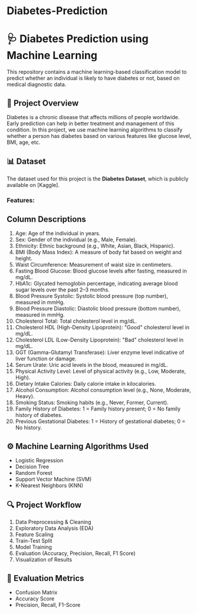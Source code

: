 ﻿# Diabetes-Prediction
# 🩺 Diabetes Prediction using Machine Learning

This repository contains a machine learning-based classification model to predict whether an individual is likely to have diabetes or not, based on medical diagnostic data.

## 📌 Project Overview

Diabetes is a chronic disease that affects millions of people worldwide. Early prediction can help in better treatment and management of this condition. In this project, we use machine learning algorithms to classify whether a person has diabetes based on various features like glucose level, BMI, age, etc.

## 📊 Dataset

The dataset used for this project is the **Diabetes Dataset**, which is publicly available on [Kaggle].

### Features:
## Column Descriptions
1. Age: Age of the individual in years.</br>
2. Sex: Gender of the individual (e.g., Male, Female).</br>
3. Ethnicity: Ethnic background (e.g., White, Asian, Black, Hispanic).</br>
4. BMI (Body Mass Index): A measure of body fat based on weight and height.</br>
5. Waist Circumference: Measurement of waist size in centimeters.</br>
6. Fasting Blood Glucose: Blood glucose levels after fasting, measured in mg/dL.
7. HbA1c: Glycated hemoglobin percentage, indicating average blood sugar levels over the past 2–3 months.</br>
8. Blood Pressure Systolic: Systolic blood pressure (top number), measured in mmHg.</br>
9. Blood Pressure Diastolic: Diastolic blood pressure (bottom number), measured in mmHg.</br>
10. Cholesterol Total: Total cholesterol level in mg/dL.</br>
11. Cholesterol HDL (High-Density Lipoprotein): "Good" cholesterol level in mg/dL.</br>
12. Cholesterol LDL (Low-Density Lipoprotein): "Bad" cholesterol level in mg/dL.</br>
13. GGT (Gamma-Glutamyl Transferase): Liver enzyme level indicative of liver function or damage.</br>
14. Serum Urate: Uric acid levels in the blood, measured in mg/dL.</br>
15. Physical Activity Level: Level of physical activity (e.g., Low, Moderate, High).</br>
16. Dietary Intake Calories: Daily calorie intake in kilocalories.</br>
17. Alcohol Consumption: Alcohol consumption level (e.g., None, Moderate, Heavy).</br>
18. Smoking Status: Smoking habits (e.g., Never, Former, Current).</br>
19. Family History of Diabetes: 1 = Family history present; 0 = No family history of diabetes.</br>
20. Previous Gestational Diabetes: 1 = History of gestational diabetes; 0 = No history.</br>

## ⚙️ Machine Learning Algorithms Used

- Logistic Regression
- Decision Tree
- Random Forest
- Support Vector Machine (SVM)
- K-Nearest Neighbors (KNN)

## 🔍 Project Workflow

1. Data Preprocessing & Cleaning
2. Exploratory Data Analysis (EDA)
3. Feature Scaling
4. Train-Test Split
5. Model Training
6. Evaluation (Accuracy, Precision, Recall, F1 Score)
7. Visualization of Results

## 🧪 Evaluation Metrics

- Confusion Matrix
- Accuracy Score
- Precision, Recall, F1-Score


